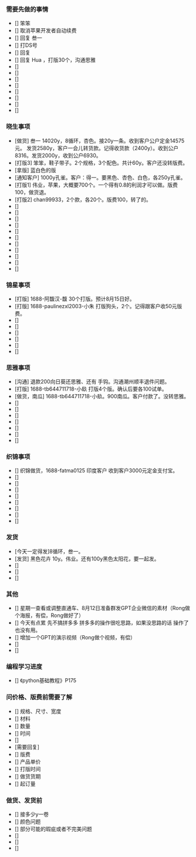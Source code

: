 ### 需要先做的事情
- [] 笨笨
- [] 取消苹果开发者自动续费
- [] 回复 叁一 
- [] 打DS号
- [] 回复 
- [] 回复 Hua ，打版30个，沟通思雅
- [] 
- []
- [] 
- [] 
- [] 
- [] 
- [] 
- [] 



### 晓生事项
- [做货] 叁一 14020y，8循环，杏色。接20y一条。收到客户公户定金14575元。 发货2580y，客户一会儿转货款。记得收货款（2400y）。收到公户8316。发货2000y，收到公户6930。
- [打版3] 笨笨，鞋子带子。2个规格，3个配色。共计60y。客户还没转版费。
- [拿版] 蓝白色的版
- [通知客户] 1000y孔雀。客户：得一。要黑色、杏色、白色，各250y孔雀。
- [打版1] 伟业，苹果，大概要700个。一个得有0.8的利润才可以做。版费100，做货退。
- [打版2] chan99933，2个款，各20个。版费100，转了的。 
- [] 
- [] 
- [] 
- [] 
- []
- [] 
- [] 
- [] 
- [] 
- [] 
- [] 


### 锦星事项
- [打版] 1688-阿馥汉-馥 30个打版。预计8月15日好。
- [打版] 1688-paulinezxl2003-小朱 打版狗头，2个。记得跟客户收50元版费。
- [] 
- [] 
- [] 
- [] 
- [] 
- [] 


### 思雅事项
- [沟通] 退款200向日葵还思雅、还有 手钩。沟通潮州顺丰退件问题。
- [打版] 1688-tb644711718-小镹 打版4个版。确认后要各100试单。
- [做货，南瓜] 1688-tb644711718-小镹。900南瓜。客户付款了。没转思雅。
- [] 
- [] 
- [] 
- [] 
- [] 
- [] 
- [] 

### 织锦事项
- [] 织锦做货，1688-fatma0125 印度客户 收到客户3000元定金支付宝。
- []
- [] 
- [] 
- [] 
- [] 
- [] 
- [] 
- [] 

### 发货
- [今天一定得发]8循环，叁一。 
- [发货] 黑色花卉 10y。伟业。还有100y黑色太阳花，要一起发。
- [] 
- [] 
- [] 



### 其他
- [] 星期一查看或调整直通车、8月12日准备群发GPT企业微信的素材（Rong做个海报，有偿，Rong做好了）
- [] 今天有点累 先不搞拼多多 拼多多的操作很吃思路，如果没思路的话 操作了也没有用。
- [] 增加一个GPT的演示视频（Rong做个视频，有偿）
- [] 
- [] 










### 编程学习进度
- [] 《python基础教程》P175


### 问价格、版费前需要了解
- [] 规格、尺寸、宽度
- [] 材料
- [] 数量
- [] 时间
- []
- [需要回复] 
- [] 版费
- [] 产品单价
- [] 打版时间
- [] 做货货期
- [] 起订量



### 做货、发货前
- [] 接多少y一卷
- [] 颜色问题
- [] 部分可能的瑕疵或者不完美问题
- []
- [] 
- []


